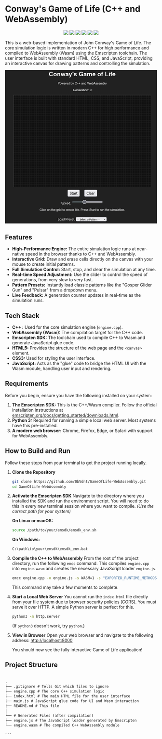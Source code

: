 # Conway's Game of Life (C++ and WebAssembly)

<p align="center">
  <img src="https://img.shields.io/badge/C++-00599C?style=for-the-badge&logo=c%2B%2B&logoColor=white" />
  <img src="https://img.shields.io/badge/HTML5-E34F26?style=for-the-badge&logo=html5&logoColor=white" />
  <img src="https://img.shields.io/badge/CSS3-1572B6?style=for-the-badge&logo=css3&logoColor=white" />
  <img src="https://img.shields.io/badge/JavaScript-F7DF1E?style=for-the-badge&logo=javascript&logoColor=black" />
  <img src="https://img.shields.io/badge/WebAssembly-654FF0?style=for-the-badge&logo=webassembly&logoColor=white" />
  <img src="https://img.shields.io/badge/Emscripten-f09ff0?style=for-the-badge&logo=emscripten&logoColor=black" />
</p>
This is a web-based implementation of John Conway's Game of Life. The core simulation logic is written in modern C++ for high performance and compiled to WebAssembly (Wasm) using the Emscripten toolchain. The user interface is built with standard HTML, CSS, and JavaScript, providing an interactive canvas for drawing patterns and controlling the simulation.

![The Game of Life Wasm App in Action](assets/game_of_life_wasm.gif)

## Features

- **High-Performance Engine:** The entire simulation logic runs at near-native speed in the browser thanks to C++ and WebAssembly.
- **Interactive Grid:** Draw and erase cells directly on the canvas with your mouse to create initial patterns.
- **Full Simulation Control:** Start, stop, and clear the simulation at any time.
- **Real-time Speed Adjustment:** Use the slider to control the speed of generations, from very slow to very fast.
- **Pattern Presets:** Instantly load classic patterns like the "Gosper Glider Gun" and "Pulsar" from a dropdown menu.
- **Live Feedback:** A generation counter updates in real-time as the simulation runs.

## Tech Stack

- **C++ :** Used for the core simulation engine (`engine.cpp`).
- **WebAssembly (Wasm):** The compilation target for the C++ code.
- **Emscripten SDK:** The toolchain used to compile C++ to Wasm and generate JavaScript glue code.
- **HTML5:** Provides the structure of the web page and the `<canvas>` element.
- **CSS3:** Used for styling the user interface.
- **JavaScript:** Acts as the "glue" code to bridge the HTML UI with the Wasm module, handling user input and rendering.

## Requirements

Before you begin, ensure you have the following installed on your system:

1.  **The Emscripten SDK:** This is the C++/Wasm compiler. Follow the official installation instructions at [emscripten.org/docs/getting_started/downloads.html](https://emscripten.org/docs/getting_started/downloads.html).
2.  **Python 3:** Required for running a simple local web server. Most systems have this pre-installed.
3.  **A modern web browser:** Chrome, Firefox, Edge, or Safari with support for WebAssembly.

## How to Build and Run

Follow these steps from your terminal to get the project running locally.

1.  **Clone the Repository**

    ```bash
    git clone https://github.com/0bVdnt/GameOfLife-WebAssembly.git
    cd GameOfLife-WebAssembly
    ```

2.  **Activate the Emscripten SDK**
    Navigate to the directory where you installed the SDK and run the environment script. You will need to do this in every new terminal session where you want to compile.
    _(Use the correct path for your system)_

    **On Linux or macOS:**

    ```bash
    source /path/to/your/emsdk/emsdk_env.sh
    ```

    **On Windows:**

    ```bash
    C:\path\to\your\emsdk\emsdk_env.bat
    ```

3.  **Compile the C++ to WebAssembly**
    From the root of the project directory, run the following `emcc` command. This compiles `engine.cpp` into `engine.wasm` and creates the necessary JavaScript loader `engine.js`.

    ```bash
    emcc engine.cpp -o engine.js -s WASM=1 -s "EXPORTED_RUNTIME_METHODS=['cwrap', 'HEAPU8']" -s "EXPORTED_FUNCTIONS=['_malloc', '_free']"
    ```

    This command may take a few moments to complete.

4.  **Start a Local Web Server**
    You cannot run the `index.html` file directly from your file system due to browser security policies (CORS). You must serve it over HTTP. A simple Python server is perfect for this.

    ```bash
    python3 -m http.server
    ```

    (If `python3` doesn't work, try `python`.)

5.  **View in Browser**
    Open your web browser and navigate to the following address:
    [http://localhost:8000](http://localhost:8000)

    You should now see the fully interactive Game of Life application!

## Project Structure

````

.
├── .gitignore # Tells Git which files to ignore
├── engine.cpp # The core C++ simulation logic
├── index.html # The main HTML file for the user interface
├── main.js # JavaScript glue code for UI and Wasm interaction
├── README.md # This file
│
└── # Generated Files (after compilation)
├── engine.js # The JavaScript loader generated by Emscripten
└── engine.wasm # The compiled C++ WebAssembly module

```
````
